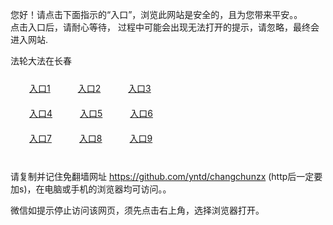 您好！请点击下面指示的“入口”，浏览此网站是安全的，且为您带来平安。。 <br/>
点击入口后，请耐心等待， 过程中可能会出现无法打开的提示，请忽略，最终会进入网站. </br>

法轮大法在长春<br/>
<div style="padding:10px"><a style="margin:20px" target="_blank" href="https://dlmj6omdu6qjb.cloudfront.net/2Qpsp?eetndg" id="ccLink1" rel="nofollow">入口1</a> <a target="_blank" style="margin:20px" href="https://d29rkw0ftdxou7.cloudfront.net/2Qpsp?jfmrjc" id="ccLink2" rel="nofollow">入口2</a> <a style="margin:20px" target="_blank" href="https://d3rvng9e7va877.cloudfront.net/2Qpsp?foxbq" id="ccLink3" rel="nofollow">入口3</a></div>

<div style="padding:10px" ><a style="margin:20px" target="_blank" href="https://dlmj6omdu6qjb.cloudfront.net/2Qpsp?eetndg" id="ccLink4" rel="nofollow">入口4</a> <a style="margin:20px" href="https://d29rkw0ftdxou7.cloudfront.net/2Qpsp?jfmrjc" target="_blank" id="ccLink5" rel="nofollow">入口5</a> <a style="margin:20px" href="https://d3rvng9e7va877.cloudfront.net/2Qpsp?foxbq" target="_blank" id="ccLink6" rel="nofollow">入口6</a></div>

<div style="padding:10px"><a style="margin:20px" target="_blank" href="https://dlmj6omdu6qjb.cloudfront.net/2Qpsp?eetndg" id="ccLink7" rel="nofollow">入口7</a> <a style="margin:20px" href="https://d29rkw0ftdxou7.cloudfront.net/2Qpsp?jfmrjc" target="_blank" id="ccLink8" rel="nofollow">入口8</a> <a style="margin:20px" target="_blank" href="https://d3rvng9e7va877.cloudfront.net/2Qpsp?foxbq" id="ccLink9" rel="nofollow">入口9</a></div>

<br/>



请复制并记住免翻墙网址 https://github.com/yntd/changchunzx (http后一定要加s)，在电脑或手机的浏览器均可访问。。<br/>

微信如提示停止访问该网页，须先点击右上角，选择浏览器打开。
